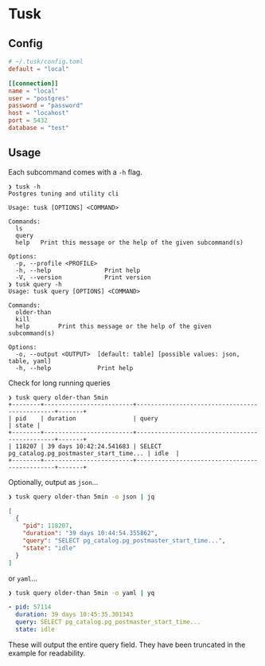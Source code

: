 # Tusk

## Config

```toml
# ~/.tusk/config.toml
default = "local"

[[connection]]
name = "local"
user = "postgres"
password = "password"
host = "locahost"
port = 5432
database = "test"
```

## Usage

Each subcommand comes with a `-h` flag.

```console
❯ tusk -h
Postgres tuning and utility cli

Usage: tusk [OPTIONS] <COMMAND>

Commands:
  ls
  query
  help   Print this message or the help of the given subcommand(s)

Options:
  -p, --profile <PROFILE>
  -h, --help               Print help
  -V, --version            Print version
❯ tusk query -h
Usage: tusk query [OPTIONS] <COMMAND>

Commands:
  older-than
  kill
  help        Print this message or the help of the given subcommand(s)

Options:
  -o, --output <OUTPUT>  [default: table] [possible values: json, table, yaml]
  -h, --help             Print help
```

Check for long running queries

```console
❯ tusk query older-than 5min
+--------+-------------------------+-----------------------------------------------+-------+
| pid    | duration                | query                                         | state |
+--------+-------------------------+-----------------------------------------------+-------+
| 118207 | 39 days 10:42:24.541683 | SELECT pg_catalog.pg_postmaster_start_time... | idle  |
+--------+-------------------------+-----------------------------------------------+-------+
```

Optionally, output as `json`...

```bash
❯ tusk query older-than 5min -o json | jq
```
```json
[
  {
    "pid": 118207,
    "duration": "39 days 10:44:54.355862",
    "query": "SELECT pg_catalog.pg_postmaster_start_time...",
    "state": "idle"
  }
]
```


or `yaml`...

```bash
❯ tusk query older-than 5min -o yaml | yq
```

```yaml
- pid: 57114
  duration: 39 days 10:45:35.301343
  query: SELECT pg_catalog.pg_postmaster_start_time...
  state: idle
```

These will output the entire query field. They have been truncated in the example for readability.